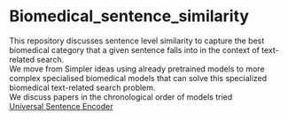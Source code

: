 # Biomedical_sentence_similarity
This repository discusses sentence level similarity to capture the best biomedical category that a given sentence falls into in the context of text-related search.
<br>
We move from Simpler ideas using already pretrained models to more complex specialised biomedical models that can solve this specialized biomedical text-related search problem.
<br>
We discuss papers in the chronological order of models tried
<br>
<a href='https://arxiv.org/pdf/1803.11175.pdf'>Universal Sentence Encoder</a>

